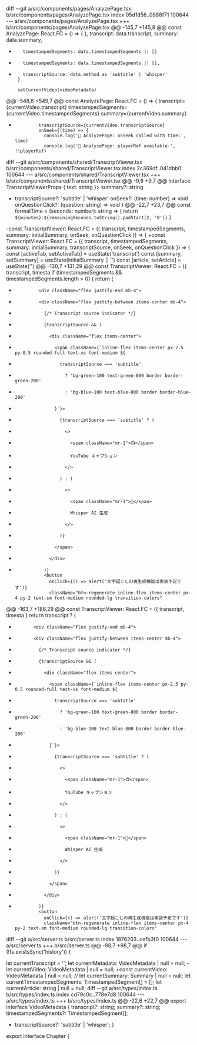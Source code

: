 diff --git a/src/components/pages/AnalyzePage.tsx b/src/components/pages/AnalyzePage.tsx
index 05d1d56..0888f71 100644
--- a/src/components/pages/AnalyzePage.tsx
+++ b/src/components/pages/AnalyzePage.tsx
@@ -145,7 +145,8 @@ const AnalyzePage: React.FC = () => {
         },
         transcript: data.transcript,
         summary: data.summary,
-        timestampedSegments: data.timestampedSegments || []
+        timestampedSegments: data.timestampedSegments || [],
+        transcriptSource: data.method as 'subtitle' | 'whisper'
       }
       
       setCurrentVideo(videoMetadata)
@@ -548,6 +549,7 @@ const AnalyzePage: React.FC = () => {
               transcript={currentVideo.transcript}
               timestampedSegments={currentVideo.timestampedSegments}
               summary={currentVideo.summary}
+              transcriptSource={currentVideo.transcriptSource}
               onSeek={(time) => {
                 console.log('🎥 AnalyzePage: onSeek called with time:', time)
                 console.log('🎥 AnalyzePage: playerRef available:', !!playerRef)
diff --git a/src/components/shared/TranscriptViewer.tsx b/src/components/shared/TranscriptViewer.tsx
index 2c369df..041dbb0 100644
--- a/src/components/shared/TranscriptViewer.tsx
+++ b/src/components/shared/TranscriptViewer.tsx
@@ -9,6 +9,7 @@ interface TranscriptViewerProps {
     text: string
   }>
   summary?: string
+  transcriptSource?: 'subtitle' | 'whisper'
   onSeek?: (time: number) => void
   onQuestionClick?: (question: string) => void
 }
@@ -22,7 +23,7 @@ const formatTime = (seconds: number): string => {
   return `${minutes}:${remainingSeconds.toString().padStart(2, '0')}`
 }
 
-const TranscriptViewer: React.FC<TranscriptViewerProps> = ({ transcript, timestampedSegments, summary: initialSummary, onSeek, onQuestionClick }) => {
+const TranscriptViewer: React.FC<TranscriptViewerProps> = ({ transcript, timestampedSegments, summary: initialSummary, transcriptSource, onSeek, onQuestionClick }) => {
   const [activeTab, setActiveTab] = useState<TabType>('transcript')
   const [summary, setSummary] = useState(initialSummary || '')
   const [article, setArticle] = useState('')
@@ -130,7 +131,29 @@ const TranscriptViewer: React.FC<TranscriptViewerProps> = ({ transcript, timesta
         if (timestampedSegments && timestampedSegments.length > 0) {
           return (
             <div className="space-y-4">
-              <div className="flex justify-end mb-4">
+              <div className="flex justify-between items-center mb-4">
+                {/* Transcript source indicator */}
+                {transcriptSource && (
+                  <div className="flex items-center">
+                    <span className={`inline-flex items-center px-2.5 py-0.5 rounded-full text-xs font-medium ${
+                      transcriptSource === 'subtitle' 
+                        ? 'bg-green-100 text-green-800 border border-green-200' 
+                        : 'bg-blue-100 text-blue-800 border border-blue-200'
+                    }`}>
+                      {transcriptSource === 'subtitle' ? (
+                        <>
+                          <span className="mr-1">📺</span>
+                          YouTube キャプション
+                        </>
+                      ) : (
+                        <>
+                          <span className="mr-1">🤖</span>
+                          Whisper AI 生成
+                        </>
+                      )}
+                    </span>
+                  </div>
+                )}
                 <button
                   onClick={() => alert('文字起こしの再生成機能は実装予定です')}
                   className="btn-regenerate inline-flex items-center px-4 py-2 text-sm font-medium rounded-lg transition-colors"
@@ -163,7 +186,29 @@ const TranscriptViewer: React.FC<TranscriptViewerProps> = ({ transcript, timesta
         }
         return transcript ? (
           <div className="space-y-4">
-            <div className="flex justify-end mb-4">
+            <div className="flex justify-between items-center mb-4">
+              {/* Transcript source indicator */}
+              {transcriptSource && (
+                <div className="flex items-center">
+                  <span className={`inline-flex items-center px-2.5 py-0.5 rounded-full text-xs font-medium ${
+                    transcriptSource === 'subtitle' 
+                      ? 'bg-green-100 text-green-800 border border-green-200' 
+                      : 'bg-blue-100 text-blue-800 border border-blue-200'
+                  }`}>
+                    {transcriptSource === 'subtitle' ? (
+                      <>
+                        <span className="mr-1">📺</span>
+                        YouTube キャプション
+                      </>
+                    ) : (
+                      <>
+                        <span className="mr-1">🤖</span>
+                        Whisper AI 生成
+                      </>
+                    )}
+                  </span>
+                </div>
+              )}
               <button
                 onClick={() => alert('文字起こしの再生成機能は実装予定です')}
                 className="btn-regenerate inline-flex items-center px-4 py-2 text-sm font-medium rounded-lg transition-colors"
diff --git a/src/server.ts b/src/server.ts
index 1876203..cefb3f0 100644
--- a/src/server.ts
+++ b/src/server.ts
@@ -98,7 +98,7 @@ if (!fs.existsSync('history')) {
 
 let currentTranscript = '';
 let currentMetadata: VideoMetadata | null = null;
-let currentVideo: VideoMetadata | null = null;
+const currentVideo: VideoMetadata | null = null;
 // let currentSummary: Summary | null = null;
 let currentTimestampedSegments: TimestampedSegment[] = [];
 let currentArticle: string | null = null;
diff --git a/src/types/index.ts b/src/types/index.ts
index cd79c0c..778e7d8 100644
--- a/src/types/index.ts
+++ b/src/types/index.ts
@@ -22,6 +22,7 @@ export interface VideoMetadata {
   transcript?: string;
   summary?: string;
   timestampedSegments?: TimestampedSegment[];
+  transcriptSource?: 'subtitle' | 'whisper';
 }
 
 export interface Chapter {
